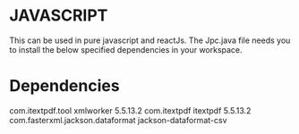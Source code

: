 # JAVASCRIPT
This can be used in pure javascript and reactJs.
The Jpc.java file needs you to install the below specified dependencies in your workspace.

# Dependencies

<dependency>
    <groupId>com.itextpdf.tool</groupId>
    <artifactId>xmlworker</artifactId>
    <version>5.5.13.2</version>
</dependency>
<dependency>
    <groupId>com.itextpdf</groupId>
    <artifactId>itextpdf</artifactId>
    <version>5.5.13.2</version>
</dependency>
<dependency>
    <groupId>com.fasterxml.jackson.dataformat</groupId>
    <artifactId>jackson-dataformat-csv</artifactId>
</dependency>